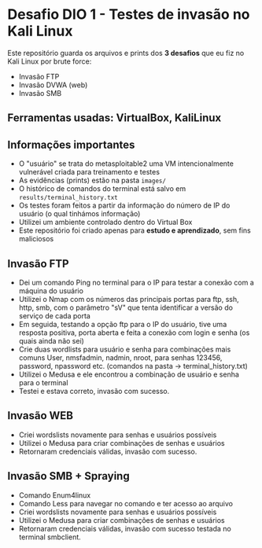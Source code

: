 # Desafio DIO 1 - Testes de invasão no Kali Linux

Este repositório guarda os arquivos e prints dos **3 desafios** que eu fiz no Kali Linux por brute force:
- Invasão FTP  
- Invasão DVWA (web)  
- Invasão SMB

## Ferramentas usadas: VirtualBox, KaliLinux

## Informações importantes
- O "usuário" se trata do metasploitable2 uma VM intencionalmente vulnerável criada para treinamento e testes
- As evidências (prints) estão na pasta `images/`  
- O histórico de comandos do terminal está salvo em `results/terminal_history.txt`
- Os testes foram feitos a partir da informação do número de IP do usuário (o qual tinhámos informação)
- Utilizei um ambiente controlado dentro do Virtual Box
- Este repositório foi criado apenas para **estudo e aprendizado**, sem fins maliciosos
  
## Invasão FTP
- Dei um comando Ping no terminal para o IP para testar a conexão com a máquina do usuário
- Utilizei o Nmap com os números das principais portas para ftp, ssh, http, smb, com o parâmetro "sV" que tenta identificar a versão do serviço de cada porta
- Em seguida, testando a opção ftp para o IP do usuário, tive uma resposta positiva, porta aberta e feita a conexão com login e senha (os quais ainda não sei)
- Crie duas wordlists para usuário e senha para combinações mais comuns User, nmsfadmin, nadmin, nroot, para senhas 123456, password, npassword etc. (comandos na pasta -> terminal_history.txt)
- Utilizei o Medusa e ele encontrou a combinação de usuário e senha para o terminal
- Testei e estava correto, invasão com sucesso.

## Invasão WEB
- Criei wordslists novamente para senhas e usuários possíveis
- Utilizei o Medusa para criar combinações de senhas e usuários
- Retornaram credenciais válidas, invasão com sucesso.

## Invasão SMB + Spraying 
- Comando Enum4linux
- Comando Less para navegar no comando e ter acesso ao arquivo
- Criei wordslists novamente para senhas e usuários possíveis
- Utilizei o Medusa para criar combinações de senhas e usuários
- Retornaram credenciais válidas, invasão com sucesso testada no terminal smbclient.
